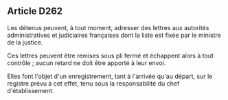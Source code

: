 Article D262
----
Les détenus peuvent, à tout moment, adresser des lettres aux autorités
administratives et judiciaires françaises dont la liste est fixée par le
ministre de la justice.

Ces lettres peuvent être remises sous pli fermé et échappent alors à tout
contrôle ; aucun retard ne doit être apporté à leur envoi.

Elles font l'objet d'un enregistrement, tant à l'arrivée qu'au départ, sur le
registre prévu à cet effet, tenu sous la responsabilité du chef d'établissement.
